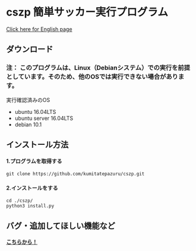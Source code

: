 # cszp 簡単サッカー実行プログラム
[Click here for English page](https://github.com/kumitatepazuru/cszp/blob/master/README.md)


## ダウンロード
### 注： このプログラムは、Linux（Debianシステム）での実行を前提としています。そのため、他のOSでは実行できない場合があります。
実行確認済みのOS
- ubuntu 16.04LTS
- ubuntu server 16.04LTS
- debian 10.1

## インストール方法

#### 1.プログラムを取得する
```git clone https://github.com/kumitatepazuru/cszp.git```
#### 2.インストールをする
``` 
cd ./cszp/
python3 install.py
```
## バグ・追加してほしい機能など
#### [こちらから！](https://github.com/kumitatepazuru/cszp/issues)

